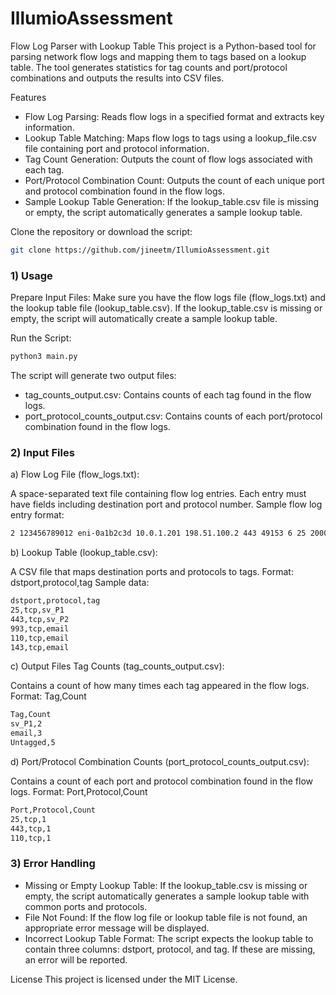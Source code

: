 # IllumioAssessment
Flow Log Parser with Lookup Table
This project is a Python-based tool for parsing network flow logs and mapping them to tags based on a lookup table. The tool generates statistics for tag counts and port/protocol combinations and outputs the results into CSV files.

Features
- Flow Log Parsing: Reads flow logs in a specified format and extracts key information.
- Lookup Table Matching: Maps flow logs to tags using a lookup_file.csv file containing port and protocol information.
- Tag Count Generation: Outputs the count of flow logs associated with each tag.
- Port/Protocol Combination Count: Outputs the count of each unique port and protocol combination found in the flow logs.
- Sample Lookup Table Generation: If the lookup_table.csv file is missing or empty, the script automatically generates a sample lookup table.


Clone the repository or download the script:
```sh
git clone https://github.com/jineetm/IllumioAssessment.git
```

### 1) Usage
Prepare Input Files: Make sure you have the flow logs file (flow_logs.txt) and the lookup table file (lookup_table.csv).
If the lookup_table.csv is missing or empty, the script will automatically create a sample lookup table.

Run the Script:
```sh
python3 main.py
```


The script will generate two output files:

- tag_counts_output.csv: Contains counts of each tag found in the flow logs.
- port_protocol_counts_output.csv: Contains counts of each port/protocol combination found in the flow logs.

### 2) Input Files
a) Flow Log File (flow_logs.txt):

A space-separated text file containing flow log entries. Each entry must have fields including destination port and protocol number.
Sample flow log entry format:
```sh
2 123456789012 eni-0a1b2c3d 10.0.1.201 198.51.100.2 443 49153 6 25 20000 1620140761 1620140821 ACCEPT OK
```

b) Lookup Table (lookup_table.csv):

A CSV file that maps destination ports and protocols to tags.
Format: dstport,protocol,tag
Sample data:
```sh
dstport,protocol,tag
25,tcp,sv_P1
443,tcp,sv_P2
993,tcp,email
110,tcp,email
143,tcp,email
```

c) Output Files
Tag Counts (tag_counts_output.csv):

Contains a count of how many times each tag appeared in the flow logs.
Format: Tag,Count
```sh
Tag,Count
sv_P1,2
email,3
Untagged,5
```

d) Port/Protocol Combination Counts (port_protocol_counts_output.csv):

Contains a count of each port and protocol combination found in the flow logs.
Format: Port,Protocol,Count
```sh
Port,Protocol,Count
25,tcp,1
443,tcp,1
110,tcp,1
```

### 3) Error Handling
- Missing or Empty Lookup Table: If the lookup_table.csv is missing or empty, the script automatically generates a sample lookup table with common ports and protocols.
-  File Not Found: If the flow log file or lookup table file is not found, an appropriate error message will be displayed.
-   Incorrect Lookup Table Format: The script expects the lookup table to contain three columns: dstport, protocol, and tag. If these are missing, an error will be reported.


License
This project is licensed under the MIT License.
